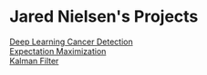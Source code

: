 # Jared Nielsen's Projects

[Deep Learning Cancer Detection](/cancer-detection.html)  
[Expectation Maximization](/expectation-maximization.html)  
[Kalman Filter](/kalman-filter-personal-data.html)  
